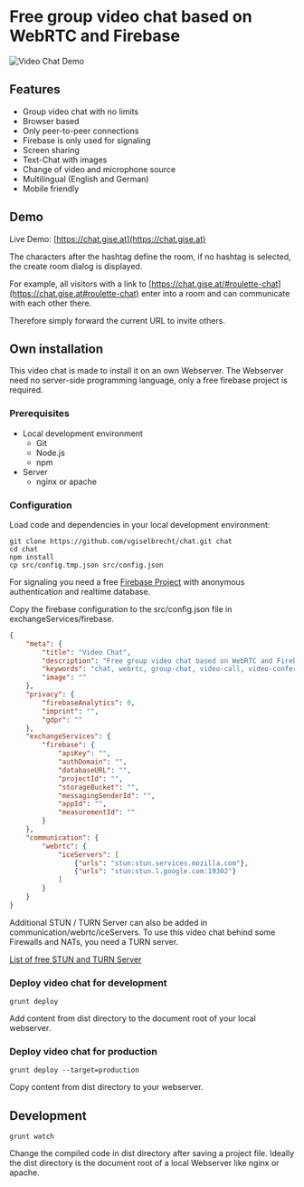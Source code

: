 # Free group video chat based on WebRTC and Firebase

![Video Chat Demo](https://www.gise.at/images/VideoChat.PNG)

## Features

* Group video chat with no limits
* Browser based
* Only peer-to-peer connections
* Firebase is only used for signaling
* Screen sharing
* Text-Chat with images
* Change of video and microphone source
* Multilingual (English and German)
* Mobile friendly

## Demo

Live Demo: [https://chat.gise.at](https://chat.gise.at)

The characters after the hashtag define the room, if no hashtag is selected, the create room dialog is displayed.

For example, all visitors with a link to [https://chat.gise.at/#roulette-chat](https://chat.gise.at#roulette-chat) enter into a room and can communicate with each other there.

Therefore simply forward the current URL to invite others.

## Own installation

This video chat is made to install it on an own Webserver.
The Webserver need no server-side programming language, only a free firebase project is required.

### Prerequisites
* Local development environment
    * Git
    * Node.js
    * npm
* Server
    * nginx or apache

### Configuration
Load code and dependencies in your local development environment:
```
git clone https://github.com/vgiselbrecht/chat.git chat
cd chat
npm install
cp src/config.tmp.json src/config.json
```

For signaling you need a free [Firebase Project](https://console.firebase.google.com/u/0/) with anonymous authentication and realtime database.

Copy the firebase configuration to the src/config.json file in exchangeServices/firebase.
```json
{
    "meta": {
        "title": "Video Chat",
        "description": "Free group video chat based on WebRTC and Firebase.",
        "keywords": "chat, webrtc, group-chat, video-call, video-conferencing, video-chat",
        "image": ""
    },
    "privacy": {
        "firebaseAnalytics": 0,
        "imprint": "",
        "gdpr": ""
    },
    "exchangeServices": { 
        "firebase": {
            "apiKey": "",
            "authDomain": "",
            "databaseURL": "",
            "projectId": "",
            "storageBucket": "",
            "messagingSenderId": "",
            "appId": "",
            "measurementId": ""
        }
    },
    "communication": {
        "webrtc": {
            "iceServers": [
                {"urls": "stun:stun.services.mozilla.com"}, 
                {"urls": "stun:stun.l.google.com:19302"}
            ]
        }
    }
}
```
Additional STUN / TURN Server can also be added in communication/webrtc/iceServers. To use this video chat behind some Firewalls and NATs, you need a TURN server. 

[List of free STUN and TURN Server](https://gist.github.com/sagivo/3a4b2f2c7ac6e1b5267c2f1f59ac6c6b)

### Deploy video chat for development
```
grunt deploy
```
Add content from dist directory to the document root of your local webserver.

### Deploy video chat for production
```
grunt deploy --target=production
```
Copy content from dist directory to your webserver.

## Development
```
grunt watch
```
Change the compiled code in dist directory after saving a project file.
Ideally the dist directory is the document root of a local Webserver like nginx or apache.
